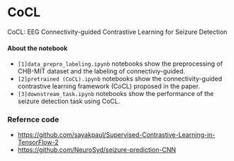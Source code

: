 # CoCL
CoCL: EEG Connectivity-guided Contrastive Learning for Seizure Detection

#### About the notebook
- `[1]data_prepro_labeling.ipynb` notebooks show the preprocessing of CHB-MIT dataset and the labeling of connectiviy-guided.
- `[2]pretrained (CoCL).ipynb` notebooks show the connectivity-guided contrastive learning framework (CoCL) proposed in the paper.
- `[3]downstream_task.ipynb` notebooks show the performance of the seizure detection task using CoCL.

### Refernce code
* https://github.com/sayakpaul/Supervised-Contrastive-Learning-in-TensorFlow-2
* https://github.com/NeuroSyd/seizure-prediction-CNN
